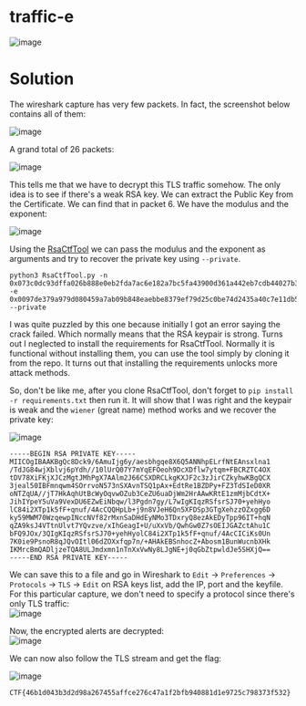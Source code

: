 # traffic-e

![image](https://github.com/LazyTitan33/CTF-Writeups/assets/80063008/3743e8d2-b937-4c47-946b-89ae97c1bf8c)

# Solution

The wireshark capture has very few packets. In fact, the screenshot below contains all of them:  

![image](https://github.com/LazyTitan33/CTF-Writeups/assets/80063008/25209d6f-892d-4d27-8235-65268a134855)

A grand total of 26 packets:  

![image](https://github.com/LazyTitan33/CTF-Writeups/assets/80063008/9daa70ed-38e5-4eba-8c23-871095c4bf89)

This tells me that we have to decrypt this TLS traffic somehow. The only idea is to see if there's a weak RSA key. We can extract the Public Key from the Certificate. We can find that in packet 6. We have the modulus and the exponent:  

![image](https://github.com/LazyTitan33/CTF-Writeups/assets/80063008/6e184853-4f46-4fdc-84e2-d3ef8e7c08a6)

Using the [RsaCtfTool](https://github.com/RsaCtfTool/RsaCtfTool) we can pass the modulus and the exponent as arguments and try to recover the private key using `--private`.

```python3
python3 RsaCtfTool.py -n 0x073c0dc93dffa026b888e0eb2fda7ac6e182a7bc5fa43900d361a442eb7cdb44027b319676b5fd37491bce308d76e5be3ea961d87fff5d2552b434ed8ee662a10539ea21f437170df970ef2b6a9be1410916530b8397b4357bf178852a35c90b3320b493213e05fb000966d89eba0925c34422e480a5c9176737cc98ab09993287 -e 0x0097de379a979d080459a7ab09b848eaebbe8379ef79d25c0be74d2435a40c7e11db517b50590cfcbe159dd375221e0f45d1a0d4d9a9403ffe34fb1e402a854b41716c8eaafc0e66e6f709e654eae6838d69b61eb000c0a46d135ce63236c276d5fe262848629798e6e55af557b10d4e8467012235bab0fe5dcf81d9fb832fcbef --private
```
I was quite puzzled by this one because initially I got an error saying the crack failed. Which normally means that the RSA keypair is strong. Turns out I neglected to install the requirements for RsaCtfTool. Normally it is functional without installing them, you can use the tool simply by cloning it from the repo. It turns out that installing the requirements unlocks more attack methods.

So, don't be like me, after you clone RsaCtfTool, don't forget to `pip install -r requirements.txt` then run it. It will show that I was right and the keypair is weak and the `wiener` (great name) method works and we recover the private key:  

![image](https://github.com/LazyTitan33/CTF-Writeups/assets/80063008/0bf36203-2de1-4176-bb57-0af3729f518c)

```text
-----BEGIN RSA PRIVATE KEY-----
MIICOgIBAAKBgQc8Dck9/6AmuIjg6y/aesbhgqe8X6Q5ANNhpELrfNtEAnsxlna1
/TdJG84wjXblvj6pYdh//10lUrQ07Y7mYqEFOeoh9DcXDflw7ytqm+FBCRZTC4OX
tDV78XiFKjXJCzMgtJMhPgX7AAlm2J66CSXDRCLkgKXJF2c3zJirCZkyhwKBgQCX
3jeal50IBFmnqwm4SOrrvoN573nSXAvnTSQ1pAx+EdtRe1BZDPy+FZ3TdSIeD0XR
oNTZqUA//jT7HkAqhUtBcWyOqvwOZub3CeZU6uaDjWm2HrAAwKRtE1zmMjbCdtX+
JihIYpeY5uVa9VexDU6EZwEiNbqw/l3Pgdn7gy/L7wIgKIqzRSfsrSJ70+yehHyo
lC84i2XTp1k5fF+qnuf/4AcCQQHpLb+j9n8VJeH6Qn5XFDSp3GTgXehzzOZxgg6D
ky59MWM70WzqewpINccNVf82rMxnSaDHdEyNMo3TDxryQ8ezAkEDyTpp96IT+hqN
qZA9ksJ4VTtnUlvt7YQvzve/xIhGeagI+U/uXxVb/QwhGw0Z7sOEIJGAZctAhu1C
bFQ9JOx/3QIgKIqzRSfsrSJ70+yehHyolC84i2XTp1k5fF+qnuf/4AcCICiKs0Un
7K0ie9PsnoR8qJQvOItl06dZOXxfqp7n/+AHAkEBSnhocZ+Abosm1BunWucnbXHk
IKMrcBmQADljzeTQA8ULJmdxmn1nTnXxVwNy8LJgNE+j0qGbZtpwldJe5SHXjQ==
-----END RSA PRIVATE KEY-----
```
We can save this to a file and go in Wireshark to `Edit` -> `Preferences` -> `Protocols` -> `TLS` -> `Edit` on RSA keys list, add the IP, port and the keyfile. For this particular capture, we don't need to specify a protocol since there's only TLS traffic:  
![image](https://github.com/LazyTitan33/CTF-Writeups/assets/80063008/6b52d939-dc86-4488-9dbe-229093c21995)

Now, the encrypted alerts are decrypted:  
![image](https://github.com/LazyTitan33/CTF-Writeups/assets/80063008/df7e4069-5cae-4373-9ca6-c5b38fbab989)

We can now also follow the TLS stream and get the flag:  

![image](https://github.com/LazyTitan33/CTF-Writeups/assets/80063008/312aed23-95b4-40f2-bd48-5e90e3b7fc55)

`CTF{46b1d043b3d2d98a267455affce276c47a1f2bfb940881d1e9725c798373f532}`
